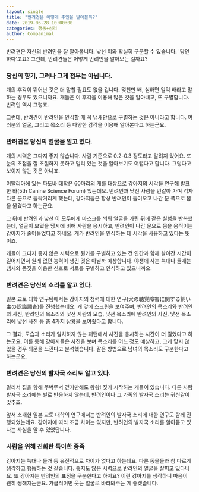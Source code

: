 ```yaml
---
layout: single
title: "반려견은 어떻게 주인을 알아볼까?"
date: 2019-06-28 10:00:00
categories: 행동+심리
author: Companimal
---
```


반려견은 자신의 반려인을 잘 알아봅니다. 낯선 이와 확실히 구분할 수 있습니다. '당연하다’고요? 그런데, 반려견들은 어떻게 반려인을 알아보는 걸까요?

### 당신의 향기, 그러나 그게 전부는 아닙니다.

개의 후각이 뛰어난 것은 더 말할 필요도 없을 겁니다. 몇천만 배, 심하면 일억 배라고 말하는 경우도 있으니까요. 개들은 이 후각을 이용해 많은 것을 알아내고, 또 구별합니다. 반려인 역시 그렇죠.

그런데, 반려견이 반려인을 인식할 때 꼭 냄새만으로 구별하는 것은 아니라고 합니다. 여러분의 얼굴, 그리고 목소리 등 다양한 감각을 이용해 알아본다고 하는군요.

### 반려견은 당신의 얼굴을 알고 있다.

개의 시력은 그다지 좋지 않습니다. 사람 기준으로 0.2-0.3 정도라고 알려져 있어요. 또 눈의 초점을 잘 조절하지 못하고 멀리 있는 것을 알아보기도 어렵다고 합니다. 그렇다고 보이지 않는 것은 아니죠.

이탈리아에 있는 파도바 대학은 60마리의 개를 대상으로 강아지의 시각을 연구해 발표한 바(5th Canine Science Forum) 있는데요. 반려인과 낯선 사람을 번갈아 가며 각자 다른 문으로 들락거리게 했는데, 강아지들은 항상 반려인이 들어오고 나간 문 쪽으로 몸을 옮겼다고 하는군요.

그 뒤에 반려인과 낯선 이 모두에게 마스크를 씌워 얼굴을 가린 뒤에 같은 실험을 반복했는데, 얼굴이 보였을 당시에 비해 사람을 응시하고, 반려인이 나간 문으로 몸을 움직이는 강아지가 줄어들었다고 하네요. 개가 반려인을 인식하는 데 시각을 사용하고 있다는 뜻이죠.

개들이 그다지 좋지 않은 시력으로 뭔가를 구별하고 있는 건 인간과 함께 살아간 시간이 길어지면서 원래 없던 능력이 생긴 것은 아닐까 예상합니다. 야생에 사는 늑대나 들개는 냄새와 몸짓을 이용한 신호로 서로를 구별하고 인식하고 있으니까요.

### 반려견은 당신의 소리를 알고 있다.

일본 교토 대학 연구팀에서는 강아지의 청력에 대한 연구(犬の聴覚障害に関する飼い主の認識調査)를 진행했는데요. 개 앞에 스크린을 보여주며, 반려인의 목소리와 반려인의 사진, 반려인의 목소리와 낯선 사람의 모습, 낯선 목소리에 반려인의 사진, 낯선 목소리에 낯선 사진 등 총 4가지 상황을 보여줬다고 합니다.

그 결과, 모습과 소리가 일치하지 않는 패턴에서 사진을 응시하는 시간이 더 길었다고 하는군요. 이를 통해 강아지들은 사진을 보며 목소리를 어느 정도 예상하고, 그게 맞지 않았을 경우 의문을 느낀다고 분석했습니다. 같은 방법으로 남녀의 목소리도 구분한다고 하는군요.

### 반려견은 당신의 발자국 소리도 알고 있다.

멀리서 집을 향해 뚜벅뚜벅 걷기만해도 왕왕! 짖기 시작하는 개들이 있습니다. 다른 사람 발자국 소리에는 별로 반응하지 않는데, 반려인이나 그 가족의 발자국 소리는 귀신같이 맞추죠.

앞서 소개한 일본 교토 대학의 연구에서는 반려인의 발자국 소리에 대한 연구도 함께 진행되었는데요. 강아지에 따라 조금 차이는 있지만, 반려인의 발자국 소리를 알아듣고 있다는 사실을 알 수 있었답니다.

### 사람을 위해 진화한 특이한 종족

강아지는 늑대나 들개 등 유전적으로 차이가 없다고 하는데요. 다른 동물들과 참 다르게 생각하고 행동하는 것 같습니다. 좋지도 않은 시력으로 반려인의 얼굴을 살피고 있다니요. 또 강아지는 반려인의 표정을 구분한다고 하지요? 이런 강아지를 생각하니 마음이 괜히 찡해지는군요. 가급적이면 웃는 얼굴로 바라봐주는 게 좋겠습니다.
